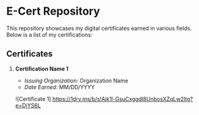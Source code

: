 # E-Cert Repository

This repository showcases my digital certificates earned in various fields. Below is a list of my certifications:

## Certificates

1. **Certification Name 1**
   - *Issuing Organization:* Organization Name
   - *Date Earned:* MM/DD/YYYY

   ![Certificate 1] https://1drv.ms/b/s!Ajk1l-GsuCxggdI8UnbosXZqLw2ltg?e=DjYS6L

